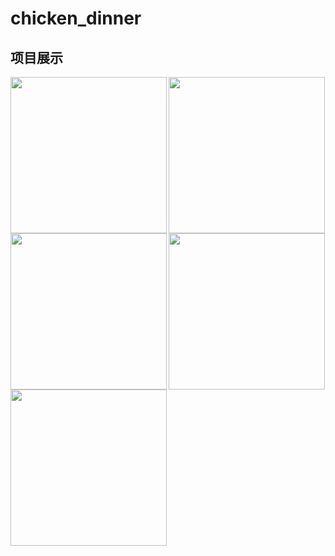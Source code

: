 # chicken_dinner

## 项目展示
<img src="https://github.com/WithLei/chicken_dinner/blob/master/image/screenshots/1.png" width="250" hegiht="500" align=left />
<img src="https://github.com/WithLei/chicken_dinner/blob/master/image/screenshots/2.png" width="250" hegiht="500" align=center /> 
<img src="https://github.com/WithLei/chicken_dinner/blob/master/image/screenshots/3.png" width="250" hegiht="500" align=left />
<img src="https://github.com/WithLei/chicken_dinner/blob/master/image/screenshots/4.png" width="250" hegiht="500" align=center /> 
<img src="https://github.com/WithLei/chicken_dinner/blob/master/image/screenshots/5.png" width="250" hegiht="500" align=left /> 
